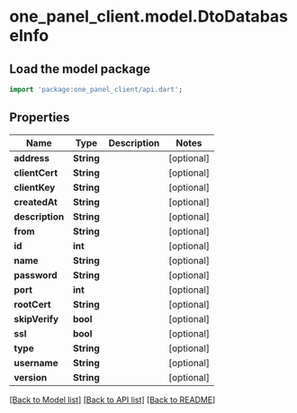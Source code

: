# one_panel_client.model.DtoDatabaseInfo

## Load the model package
```dart
import 'package:one_panel_client/api.dart';
```

## Properties
Name | Type | Description | Notes
------------ | ------------- | ------------- | -------------
**address** | **String** |  | [optional] 
**clientCert** | **String** |  | [optional] 
**clientKey** | **String** |  | [optional] 
**createdAt** | **String** |  | [optional] 
**description** | **String** |  | [optional] 
**from** | **String** |  | [optional] 
**id** | **int** |  | [optional] 
**name** | **String** |  | [optional] 
**password** | **String** |  | [optional] 
**port** | **int** |  | [optional] 
**rootCert** | **String** |  | [optional] 
**skipVerify** | **bool** |  | [optional] 
**ssl** | **bool** |  | [optional] 
**type** | **String** |  | [optional] 
**username** | **String** |  | [optional] 
**version** | **String** |  | [optional] 

[[Back to Model list]](../README.md#documentation-for-models) [[Back to API list]](../README.md#documentation-for-api-endpoints) [[Back to README]](../README.md)


